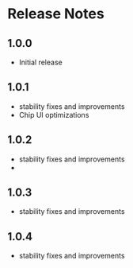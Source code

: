 # Release Notes

## 1.0.0

- Initial release

## 1.0.1

- stability fixes and improvements
- Chip UI optimizations

## 1.0.2

- stability fixes and improvements
- 
## 1.0.3

- stability fixes and improvements

## 1.0.4

- stability fixes and improvements
